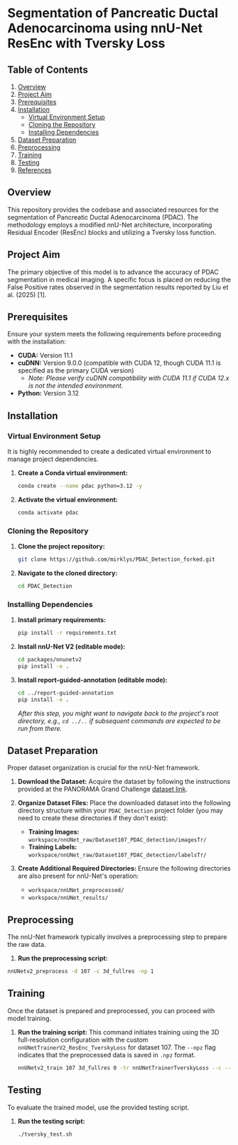 # Segmentation of Pancreatic Ductal Adenocarcinoma using nnU-Net ResEnc with Tversky Loss

## Table of Contents
1.  [Overview](#overview)
2.  [Project Aim](#project-aim)
3.  [Prerequisites](#prerequisites)
4.  [Installation](#installation)
    * [Virtual Environment Setup](#virtual-environment-setup)
    * [Cloning the Repository](#cloning-the-repository)
    * [Installing Dependencies](#installing-dependencies)
5.  [Dataset Preparation](#dataset-preparation)
6.  [Preprocessing](#preprocessing)
7.  [Training](#training)
8.  [Testing](#testing)
9.  [References](#references)

## Overview
This repository provides the codebase and associated resources for the segmentation of Pancreatic Ductal Adenocarcinoma (PDAC). The methodology employs a modified nnU-Net architecture, incorporating Residual Encoder (ResEnc) blocks and utilizing a Tversky loss function.

## Project Aim
The primary objective of this model is to advance the accuracy of PDAC segmentation in medical imaging. A specific focus is placed on reducing the False Positive rates observed in the segmentation results reported by Liu et al. (2025) [1].

## Prerequisites
Ensure your system meets the following requirements before proceeding with the installation:
* **CUDA:** Version 11.1
* **cuDNN:** Version 9.0.0 (compatible with CUDA 12, though CUDA 11.1 is specified as the primary CUDA version)
    * *Note: Please verify cuDNN compatibility with CUDA 11.1 if CUDA 12.x is not the intended environment.*
* **Python:** Version 3.12

## Installation

### Virtual Environment Setup
It is highly recommended to create a dedicated virtual environment to manage project dependencies.

1.  **Create a Conda virtual environment:**
    ```bash
    conda create --name pdac python=3.12 -y
    ```
2.  **Activate the virtual environment:**
    ```bash
    conda activate pdac
    ```

### Cloning the Repository
1.  **Clone the project repository:**
    ```bash
    git clone https://github.com/mirklys/PDAC_Detection_forked.git
    ```
2.  **Navigate to the cloned directory:**
    ```bash
    cd PDAC_Detection
    ```

### Installing Dependencies
1.  **Install primary requirements:**
    ```bash
    pip install -r requirements.txt
    ```
2.  **Install nnU-Net V2 (editable mode):**
    ```bash
    cd packages/nnunetv2
    pip install -e .
    ```
3.  **Install report-guided-annotation (editable mode):**
    ```bash
    cd ../report-guided-annotation
    pip install -e .
    ```
    *After this step, you might want to navigate back to the project's root directory, e.g., `cd ../..` if subsequent commands are expected to be run from there.*

## Dataset Preparation
Proper dataset organization is crucial for the nnU-Net framework.

1.  **Download the Dataset:**
    Acquire the dataset by following the instructions provided at the PANORAMA Grand Challenge [dataset link](https://panorama.grand-challenge.org/datasets-imaging-labels/).

2.  **Organize Dataset Files:**
    Place the downloaded dataset into the following directory structure within your `PDAC_Detection` project folder (you may need to create these directories if they don't exist):
    * **Training Images:**
        `workspace/nnUNet_raw/Dataset107_PDAC_detection/imagesTr/`
    * **Training Labels:**
        `workspace/nnUNet_raw/Dataset107_PDAC_detection/labelsTr/`

3.  **Create Additional Required Directories:**
    Ensure the following directories are also present for nnU-Net's operation:
    * `workspace/nnUNet_preprocessed/`
    * `workspace/nnUNet_results/`

## Preprocessing
The nnU-Net framework typically involves a preprocessing step to prepare the raw data.

1.  **Run the preprocessing script:**
   ```bash
   nnUNetv2_preprocess -d 107 -c 3d_fullres -np 1
   ```

## Training
Once the dataset is prepared and preprocessed, you can proceed with model training.

1.  **Run the training script:**
    This command initiates training using the 3D full-resolution configuration with the custom `nnUNetTrainerV2_ResEnc_TverskyLoss` for dataset 107. The `--npz` flag indicates that the preprocessed data is saved in `.npz` format.
    ```bash
    nnUNetv2_train 107 3d_fullres 0 -tr nnUNetTrainerTverskyLoss --c --npz
    ```

## Testing
To evaluate the trained model, use the provided testing script.

1.  **Run the testing script:**
    ```bash
    ./tversky_test.sh
    ```
